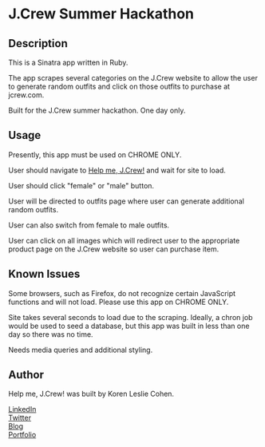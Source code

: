 # J.Crew Summer Hackathon

## Description

This is a Sinatra app written in Ruby. 

The app scrapes several categories on the J.Crew website to allow the user to generate random outfits and click on those outfits to purchase at jcrew.com.

Built for the J.Crew summer hackathon. One day only. 

## Usage

Presently, this app must be used on CHROME ONLY. 

User should navigate to <a href="http://help-me-jcrew.herokuapp.com" target="_blank">Help me, J.Crew!</a> and wait for site to load. 

User should click "female" or "male" button. 

User will be directed to outfits page where user can generate additional random outfits. 

User can also switch from female to male outfits.

User can click on all images which will redirect user to the appropriate product page on the J.Crew website so user can purchase item. 

## Known Issues

Some browsers, such as Firefox, do not recognize certain JavaScript functions and will not load. Please use this app on CHROME ONLY.

Site takes several seconds to load due to the scraping. Ideally, a chron job would be used to seed a database, but this app was built in less than one day so there was no time.

Needs media queries and additional styling.

## Author

Help me, J.Crew! was built by Koren Leslie Cohen.

<a href="http://linkedin.com/in/korenlesliecohen/" target="_blank">LinkedIn</a><br>
<a href="http://twitter.com/korenlc" target="_blank">Twitter</a><br>
<a href="http://korenlc.com" target="_blank">Blog</a><br>
<a href="http://klcohen.com" target="_blank">Portfolio</a>